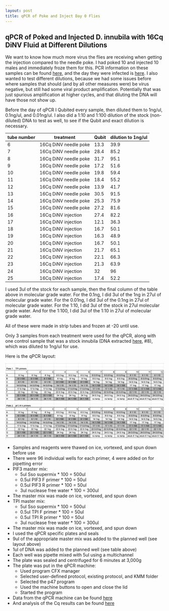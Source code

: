 ```yaml
---
layout: post
title: qPCR of Poke and Inject Day 0 Flies
---
```


## qPCR of Poked and Injected D. innubila with 16Cq DiNV Fluid at Different Dilutions

We want to know how much more virus the flies are receiving when getting the injection compared to the needle poke. I had poked 10 and injected 10 males and immediately froze them for this. PCR information on these samples can be found [here](https://meschedl.github.io/Unckless-Lab-Notebook-Maggie/2023/09/22/day0-poke-inject-DNA-extract-and-PCR.html), and the day they were infected is [here](https://meschedl.github.io/Unckless-Lab-Notebook-Maggie/2023/09/08/16Cq-Nanoject-2.html). I also wanted to test different dilutions, because we had some issues before where samples that should (and by all other measures were) be virus negative, but still had some viral product amplification. Potentially that was just spurious amplification at higher cycles, and that diluting the DNA will have those not show up. 

Before the day of qPCR I Qubited every sample, then diluted them to 1ng/ul, 0.1ng/ul, and 0.01ng/ul. I also did a 1:10 and 1:100 dilution of the stock (non-diluted) DNA to test as well, to see if the Qubit and exact dilution is necessary. 

| tube number | treatment             | Qubit | dilution to 1ng/ul |
|-------------|-----------------------|-------|--------------------|
| 6           | 16Cq DiNV needle poke | 13.3  | 39.9               |
| 7           | 16Cq DiNV needle poke | 28.4  | 85.2               |
| 8           | 16Cq DiNV needle poke | 31.7  | 95.1               |
| 9           | 16Cq DiNV needle poke | 17.2  | 51.6               |
| 10          | 16Cq DiNV needle poke | 19.8  | 59.4               |
| 11          | 16Cq DiNV needle poke | 18.4  | 55.2               |
| 12          | 16Cq DiNV needle poke | 13.9  | 41.7               |
| 13          | 16Cq DiNV needle poke | 30.5  | 91.5               |
| 14          | 16Cq DiNV needle poke | 25.3  | 75.9               |
| 15          | 16Cq DiNV needle poke | 27.2  | 81.6               |
| 16          | 16Cq DiNV injection   | 27.4  | 82.2               |
| 17          | 16Cq DiNV injection   | 12.1  | 36.3               |
| 18          | 16Cq DiNV injection   | 16.7  | 50.1               |
| 19          | 16Cq DiNV injection   | 16.3  | 48.9               |
| 20          | 16Cq DiNV injection   | 16.7  | 50.1               |
| 21          | 16Cq DiNV injection   | 21.7  | 65.1               |
| 22          | 16Cq DiNV injection   | 22.1  | 66.3               |
| 23          | 16Cq DiNV injection   | 21.3  | 63.9               |
| 24          | 16Cq DiNV injection   | 32    | 96                 |
| 25          | 16Cq DiNV injection   | 17.4  | 52.2               |

I used 3ul of the stock for each sample, then the final column of the table above in molecular grade water. For the 0.1ng, I did 3ul of the 1ng in 27ul of molecular grade water. For the 0.01ng, I did 3ul of the 0.1ng in 27ul of molecular grade water. For the 1:10, I did 3ul of the stock in 27ul molecular grade water. And for the 1:100, I did 3ul of the 1:10 in 27ul of molecular grade water. 

All of these were made in strip tubes and frozen at -20 until use.

Only 3 samples from each treatment were used for the qPCR, along with one control sample that was a stock innubila (DNA extracted [here](https://meschedl.github.io/Unckless-Lab-Notebook-Maggie/2023/07/27/stock-innubila-days-extract-and-PCRs.html), #8), which was diluted to 1ng/ul for use. 

Here is the qPCR layout:

![](https://raw.githubusercontent.com/meschedl/Unckless-Lab-Notebook-Maggie/master/images/20230928-qPCR-layout.png)

- Samples and reagents were thawed on ice, vortexed, and spun down before use 
- There were 96 individual wells for each primer, 4 were added on for pipetting error
- PIF3 master mix:
    - 5ul Sso supermix * 100 = 500ul 
    - 0.5ul PIF3 F primer * 100 = 50ul 
    - 0.5ul PIF3 R primer * 100 = 50ul 
    - 3ul nuclease free water * 100 = 300ul 
- The master mix was made on ice, vortexed, and spun down 
- TPI master mix: 
    - 5ul Sso supermix * 100 = 500ul 
    - 0.5ul TPI F primer * 100 = 50ul 
    - 0.5ul TPI R primer * 100 = 50ul 
    - 3ul nuclease free water * 100 = 300ul  
- The master mix was made on ice, vortexed, and spun down 
- I used the qPCR specific plates and seals
- 9ul of the appropriate master mix was added to the planned well (see layout above)
- 1ul of DNA was added to the planned well (see table above)
- Each well was pipette mixed with 5ul using a multichannel
- The plate was sealed and centrifuged for 6 minutes at 3,000g 
- The plate was put in the qPCR machine:
    - Used program CFX manager 
    - Selected user-defined protocol, existing protocol, and KMM folder 
    - Selected the p47 program 
    - Used the machine buttons to open and close the lid 
    - Started the program 
- Data from the qPCR machine can be found [here](https://drive.google.com/drive/folders/1sjni-RjZ4IJXGgKOyowIeBdQe1qECItI)
- And analysis of the Cq results can be found [here](https://github.com/meschedl/Unckless_Lab_Resources/tree/main/qPCR_analysis/20230928-poke-vs-inject-16Cq-dilutions)